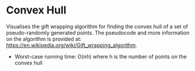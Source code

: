 # Convex Hull

Visualises the gift wrapping algorithm for finding the convex hull of a set of pseudo-randomly generated points.  The pseudocode and more information on the algorithm is provided at: https://en.wikipedia.org/wiki/Gift_wrapping_algorithm.
- Worst-case running time: O(nh) where h is the number of points on the convex hull
